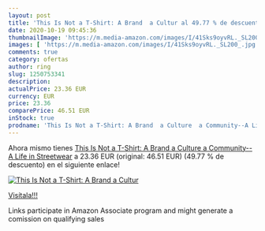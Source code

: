 ```yaml
---
layout: post
title: 'This Is Not a T-Shirt: A Brand  a Cultur al 49.77 % de descuento'
date: 2020-10-19 09:45:36
thumbnailImage: 'https://m.media-amazon.com/images/I/41Sks9oyvRL._SL200_.jpg'
images: [ 'https://m.media-amazon.com/images/I/41Sks9oyvRL._SL200_.jpg' ]
comments: true
category: ofertas
author: ring
slug: 1250753341
description:
actualPrice: 23.36 EUR
currency: EUR
price: 23.36
comparePrice: 46.51 EUR
inStock: true
prodname: 'This Is Not a T-Shirt: A Brand  a Culture  a Community--A Life in Streetwear'
---
```


Ahora mismo tienes [This Is Not a T-Shirt: A Brand  a Culture  a Community--A Life in Streetwear](https://www.amazon.es/dp/1250753341/?tag=tolees-21) a 23.36 EUR (original: 46.51 EUR) (49.77 %  de descuento) en el siguiente enlace!

[![This Is Not a T-Shirt: A Brand  a Cultur](https://m.media-amazon.com/images/I/41Sks9oyvRL._SL200_.jpg)](https://www.amazon.es/dp/1250753341/?tag=tolees-21)

[Visítala!!!](https://www.amazon.es/dp/1250753341/?tag=tolees-21)

Links participate in Amazon Associate program and might generate a comission on qualifying sales
